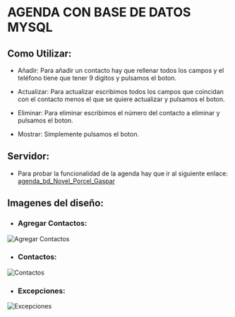 # AGENDA CON BASE DE DATOS MYSQL

## Como Utilizar:

- Añadir: Para añadir un contacto hay que rellenar todos los campos y el teléfono tiene que tener 9 digitos y pulsamos el boton.

- Actualizar: Para actualizar escribimos todos los campos que coincidan con el contacto menos el que se quiere actualizar y pulsamos el boton.

- Eliminar: Para eliminar escribimos el número del contacto a eliminar y pulsamos el boton.

- Mostrar: Simplemente pulsamos el boton.

## Servidor: 

- Para probar la funcionalidad de la agenda hay que ir al siguiente enlace: [agenda_bd_Novel_Porcel_Gaspar](http://gnovel.ddns.net/Capitulo05/evaluables/agenda_bd_Novel_Porcel_Gaspar/)

## Imagenes del diseño: 

- ### Agregar Contactos:

![Agregar Contactos](/img/agregar_contactos.PNG)

- ### Contactos:
![Contactos](/img/contactos.PNG)

- ### Excepciones:
![Excepciones](/img/excepciones.PNG)